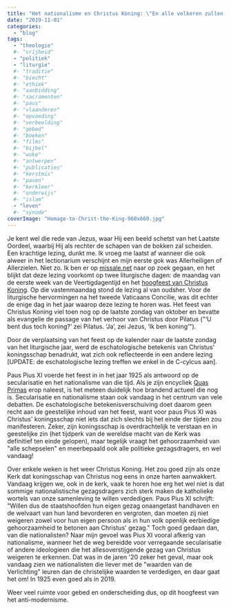 ```yaml
---
title: "Het nationalisme en Christus Koning: \"En alle volkeren zullen vóór Hem worden vergaderd\""
date: "2019-11-01"
categories: 
  - "blog"
tags:
  - "theologie"
  #- "vrijheid"
  - "politiek"
  - "liturgie"
  #- "traditie"
  #- "biecht"
  #- "ethiek"
  #- "aanbidding"
  #- "sacramenten"
  #- "paus"
  #- "vlaanderen"
  #- "opvoeding"
  #- "verbeelding"
  #- "gebed"
  #- "boeken"
  #- "films"
  #- "bijbel"
  #- "woke"
  #- "antwerpen"
  #- "publicaties"
  #- "kerstmis"
  #- "pasen"
  #- "kerkleer"
  #- "onderwijs"
  #- "islam"
  - "leven"
  #- "synode"
coverImage: "Homage-to-Christ-the-King-960x660.jpg"
---
```


Je kent wel die rede van Jezus, waar Hij een beeld schetst van het Laatste Oordeel, waarbij Hij als rechter de schapen van de bokken zal scheiden. Een krachtige lezing, dunkt me. Ik vroeg me laatst af wanneer die ook alweer in het lectionarium verschijnt en mijn eerste gok was Allerheiligen of Allerzielen. Niet zo. Ik ben er op [missale.net](https://missale.net/inventory/nl) naar op zoek gegaan, en het blijkt dat deze lezing voorkomt op twee liturgische dagen: de maandag van de eerste week van de Veertigdagentijd en het [hoogfeest van Christus Koning](https://missale.net/of/2020-11-22/nl/when-the-son-of-man-comes-in-his-glory.jpe). Op die vastenmaandag stond de lezing al van oudsher. Voor de liturgische hervormingen na het tweede Vaticaans Concilie, was dit echter de enige dag in het jaar waarop deze lezing te horen was. Het feest van Christus Koning viel toen nog op de laatste zondag van oktober en bevatte als evangelie de passage van het verhoor van Christus door Pilatus ("‘U bent dus toch koning?’ zei Pilatus. ‘Ja’, zei Jezus, ‘Ik ben koning‘").   

Door de verplaatsing van het feest op de kalender naar de laatste zondag van het liturgische jaar, werd de eschatologische betekenis van Christus' koningsschap benadrukt, wat zich ook reflecteerde in een andere lezing \[UPDATE: de eschatologische lezing treffen we enkel in de C-cylcus aan\].   

Paus Pius XI voerde het feest in in het jaar 1925 als antwoord op de secularisatie en het nationalisme van die tijd. Als je zijn encycliek [Quas Primas](https://www.rkdocumenten.nl/rkdocs/index.php?mi=600&doc=700) erop naleest, is het meteen duidelijk hoe brandend actueel die nog is. Secularisatie en nationalisme staan ook vandaag in het centrum van vele debatten. De eschatologische betekenisverschuiving doet daarom geen recht aan de geestelijke inhoud van het feest, want voor paus Pius XI was Christus' koningsschap niet iets dat zich slechts bij het einde der tijden zou manifesteren. Zeker, zijn koningsschap is overdrachtelijk te verstaan en in geestelijke zin (het tijdperk van de wereldse macht van de Kerk was definitief ten einde gelopen), maar tegelijk vraagt het gehoorzaamheid van "alle schepselen" en meerbepaald ook alle politieke gezagsdragers, en wel vandaag!   

Over enkele weken is het weer Christus Koning. Het zou goed zijn als onze Kerk dat koningsschap van Christus nog eens in onze harten aanwakkert. Vandaag krijgen we, ook in de kerk, vaak te horen hoe erg het wel niet is dat sommige nationalistische gezagsdragers zich sterk maken de katholieke wortels van onze samenleving te willen verdedigen. Paus Pius XI schrijft: "Willen dus de staatshoofden hun eigen gezag onaangetast handhaven en de welvaart van hun land bevorderen en vergroten, dan moeten zij niet weigeren zowel voor hun eigen persoon als in hun volk openlijk eerbiedige gehoorzaamheid te betonen aan Christus' gezag." Toch goed gedaan dan, van die nationalisten? Naar mijn gevoel was Pius XI vooral afkerig van nationalisme, wanneer het de weg bereidde voor verregaande secularisatie of andere ideologieen die het allesoverstijgende gezag van Christus weigeren te erkennen. Dat was in de jaren '20 zeker het geval, maar ook vandaag zien we nationalisten die liever met de "waarden van de Verlichting" leuren dan de christelijke waarden te verdedigen, en daar gaat het om! In 1925 even goed als in 2019. 

Weer veel ruimte voor gebed en onderscheiding dus, op dit hoogfeest van het anti-modernisme.
